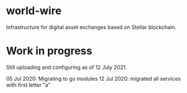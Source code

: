 # world-wire
Infrastructure for digital asset exchanges based on Stellar blockchain.

# Work in progress
Still uploading and configuring as of 12 July 2021.

05 Jul 2020: Migrating to go modules 
12 Jul 2020: migrated all services with first letter "a"
